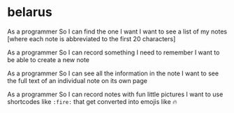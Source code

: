 # belarus
As a programmer
So I can find the one I want
I want to see a list of my notes [where each note is abbreviated to the first 20 characters]


As a programmer
So I can record something I need to remember
I want to be able to create a new note


As a programmer
So I can see all the information in the note
I want to see the full text of an individual note on its own page


As a programmer
So I can record notes with fun little pictures
I want to use shortcodes like `:fire:` that get converted into emojis like 🔥
